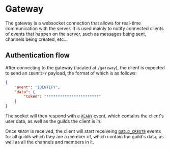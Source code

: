 # Gateway

The gateway is a websocket connection that allows for real-time communication with the server. It is used mainly to notify connected clients of events that happen on the server, such as messages being sent, channels being created, etc...

## Authentication flow

After connecting to the gateway (located at `/gateway`), the client is expected to send an `IDENTIFY` payload, the format of which is as follows:

```json
{
    "event": "IDENTIFY",
    "data": {
        "token": "***********************"
    }
}
```

The socket will then respond with a [`READY`](./events.md#READY) event, which contains the client's user data, as well as the guilds the client is in.

Once `READY` is received, the client will start receiveing [`GUILD_CREATE`](./events.md#GUILD_CREATE) events for all guilds which they are a member of, which contain the guild's data, as well as all the channels and members in it.
